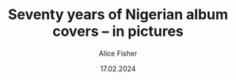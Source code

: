 ---
title: Seventy years of Nigerian album covers – in pictures
url: https://www.theguardian.com/artanddesign/gallery/2024/feb/17/seventy-years-of-nigerian-album-covers-in-pictures
author: Alice Fisher
date: 17.02.2024
imageUrl: "./images/guardian-album-cover/coverImage.webp"
external: true
originalHost: The Guardian
---